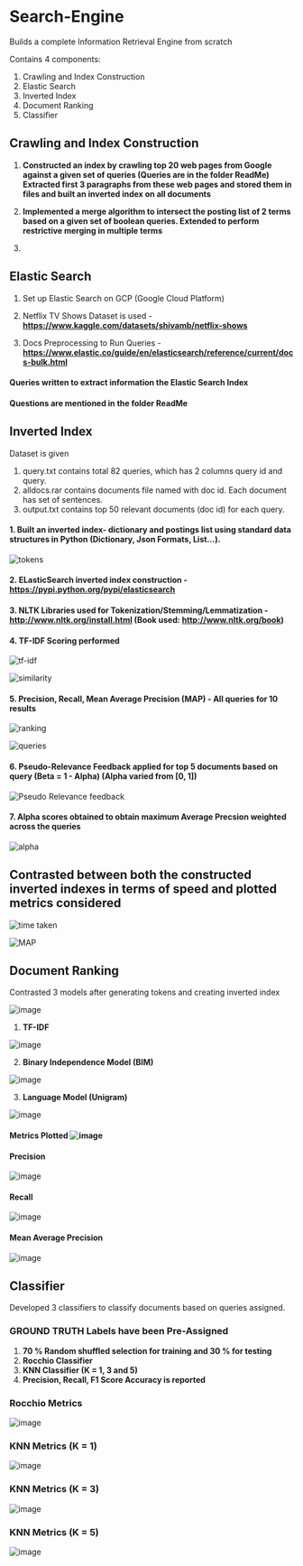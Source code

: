 # Search-Engine
Builds a complete Information Retrieval Engine from scratch

Contains 4 components:

1. Crawling and Index Construction
2. Elastic Search
3. Inverted Index
4. Document Ranking
5. Classifier

## Crawling and Index Construction

1. **Constructed an index by crawling top 20 web pages from Google against a given set of queries (Queries are in the folder ReadMe)**
**Extracted first 3 paragraphs from these web pages and stored them in files and built an inverted index on all documents**

2. **Implemented a merge algorithm to intersect the posting list of 2 terms based on a given set of boolean queries. Extended to perform restrictive merging in multiple terms**
3. 


## Elastic Search

1. Set up Elastic Search on GCP (Google Cloud Platform)
2. Netflix TV Shows Dataset is used - **https://www.kaggle.com/datasets/shivamb/netflix-shows**

3. Docs Preprocessing to Run Queries - **https://www.elastic.co/guide/en/elasticsearch/reference/current/docs-bulk.html**

#### Queries written to extract information the Elastic Search Index

#### Questions are mentioned in the folder ReadMe

## Inverted Index

Dataset is given

1. query.txt contains total 82 queries, which has 2 columns query id and query.
2. alldocs.rar contains documents file named with doc id. Each document has set of sentences.
3. output.txt contains top 50 relevant documents (doc id) for each query.

#### 1. Built an inverted index- dictionary and postings list using standard data structures in Python (Dictionary, Json Formats, List…).

![tokens](https://user-images.githubusercontent.com/63910248/168473897-f0a6f24a-edd9-4e29-9c55-d5a1ee98a4e3.PNG)

#### 2. ELasticSearch inverted index construction - https://pypi.python.org/pypi/elasticsearch
#### 3. NLTK Libraries used for Tokenization/Stemming/Lemmatization - http://www.nltk.org/install.html (Book used: http://www.nltk.org/book)
#### 4. TF-IDF Scoring performed

![tf-idf](https://user-images.githubusercontent.com/63910248/168473932-5e99dbd2-1c6b-41ce-83ab-2e458f41f2d0.PNG)

![similarity](https://user-images.githubusercontent.com/63910248/168473999-654a9432-3efd-4a7a-bf70-eca866fb9e30.PNG)

#### 5. Precision, Recall, Mean Average Precision (MAP) - All queries for 10 results

![ranking](https://user-images.githubusercontent.com/63910248/168473975-52284076-bc4a-4177-99dc-33bdd14057b6.PNG)

![queries](https://user-images.githubusercontent.com/63910248/168473979-4fc9e03f-cddf-42ab-a460-be2c7e02d783.PNG)

#### 6. Pseudo-Relevance Feedback applied for top 5 documents based on query (Beta = 1 - Alpha) (Alpha varied from [0, 1])

![Pseudo Relevance feedback](https://user-images.githubusercontent.com/63910248/168473941-3db7316c-3ccb-4223-995b-a1439c35e6ab.PNG)

#### 7. Alpha scores obtained to obtain maximum Average Precsion weighted across the queries

![alpha](https://user-images.githubusercontent.com/63910248/168473945-a7eb2312-f644-457a-81ef-cee7d9b29a8a.PNG)

## Contrasted between both the constructed inverted indexes in terms of speed and plotted metrics considered

![time taken](https://user-images.githubusercontent.com/63910248/168473959-f047fd08-0e9d-41fa-af30-cdb75ef6268a.PNG)

![MAP](https://user-images.githubusercontent.com/63910248/168473961-9d567955-f9db-4f8d-b211-da34404b54cb.PNG)

## Document Ranking

Contrasted 3 models after generating tokens and creating inverted index

![image](https://user-images.githubusercontent.com/63910248/168475380-51375a5b-40a5-4ed6-89d4-f769aad685db.png)

1. **TF-IDF**

![image](https://user-images.githubusercontent.com/63910248/168475302-50aea55b-55d9-403d-9618-915a1ef1e398.png)

2. **Binary Independence Model (BIM)**

![image](https://user-images.githubusercontent.com/63910248/168475262-cf2886b7-5d5c-4b4a-b42c-77f4681ad41a.png)

3. **Language Model (Unigram)**

![image](https://user-images.githubusercontent.com/63910248/168475238-bc87adbb-6f19-40c7-83eb-e0196d16fd96.png)

#### Metrics Plotted ![image](https://user-images.githubusercontent.com/63910248/168475416-e1817a65-1fd0-40b0-aa9c-0906ff8add07.png)


#### Precision

![image](https://user-images.githubusercontent.com/63910248/168475143-2377c607-7e5b-42fc-b9a9-c368eeaee533.png)

#### Recall

![image](https://user-images.githubusercontent.com/63910248/168475173-a56866bc-2745-4b08-a81b-c64041cbe029.png)

#### Mean Average Precision

![image](https://user-images.githubusercontent.com/63910248/168475219-d90e0ee7-1e2c-4909-8196-e05ba741f24e.png)

## Classifier

Developed 3 classifiers to classify documents based on queries assigned.

### GROUND TRUTH Labels have been Pre-Assigned 

 1. **70 % Random shuffled selection for training and 30 % for testing**
 2. **Rocchio Classifier**
 3. **KNN Classifier (K = 1, 3 and 5)**
 4. **Precision, Recall, F1 Score Accuracy is reported**
 
 ### Rocchio Metrics

 ![image](https://user-images.githubusercontent.com/63910248/168483909-29d11ce3-0641-4d10-a818-03beff5d5d10.png)

 ### KNN Metrics (K = 1)
 
 ![image](https://user-images.githubusercontent.com/63910248/168483993-199f8b19-0ea6-4086-af2b-298bd2536b11.png)

 ### KNN Metrics (K = 3)
 
 ![image](https://user-images.githubusercontent.com/63910248/168484006-ea8dd036-49b0-4516-a530-a6b44a3a2e72.png)
 
  ### KNN Metrics (K = 5)
 
 ![image](https://user-images.githubusercontent.com/63910248/168484011-86b8bee5-2373-4b9f-b75b-0823e6ea4696.png)



